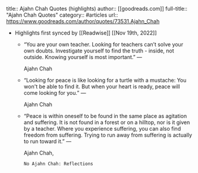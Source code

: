 title:: Ajahn Chah Quotes (highlights)
author:: [[goodreads.com]]
full-title:: "Ajahn Chah Quotes"
category:: #articles
url:: https://www.goodreads.com/author/quotes/73531.Ajahn_Chah

- Highlights first synced by [[Readwise]] [[Nov 19th, 2022]]
	- “You are your own teacher. Looking for teachers can’t solve your own doubts. Investigate yourself to find the truth - inside, not outside. Knowing yourself is most important.”
	    ―
	  
	    Ajahn Chah
	- “Looking for peace is like looking for a turtle with a mustache: You won't be able to find it. But when your heart is ready, peace will come looking for you.”
	    ―
	  
	    Ajahn Chah
	- “Peace is within oneself to be found in the same place as agitation and suffering. It is not found in a forest or on a hilltop, nor is it given by a teacher. Where you experience suffering, you can also find freedom from suffering. Trying to run away from suffering is actually to run toward it.”
	    ―
	  
	    Ajahn Chah,
	  
	    
	      No Ajahn Chah: Reflections